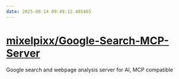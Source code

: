```yaml
---
date: 2025-08-14 09:49:12.405465
---
```


# [mixelpixx/Google-Search-MCP-Server](https://github.com/mixelpixx/Google-Search-MCP-Server)

Google search and webpage analysis server for AI, MCP compatible